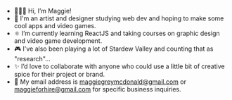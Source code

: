 - 👩🏻‍💻 Hi, I’m Maggie!
- 🎨 I'm an artist and designer studying web dev and hoping to make some cool apps and video games.
- ⚛️ I’m currently learning ReactJS and taking courses on graphic design and video game development.
- 🎮 I've also been playing a lot of Stardew Valley and counting that as "research"...
- ✨ I’d love to collaborate with anyone who could use a little bit of creative spice for their project or brand.
- 💌 My email address is maggiegreymcdonald@gmail.com or maggieforhire@gmail.com for specific business inquiries.

<!---
maggiegmcd/maggiegmcd is a ✨ special ✨ repository because its `README.md` (this file) appears on your GitHub profile.
You can click the Preview link to take a look at your changes.
--->
